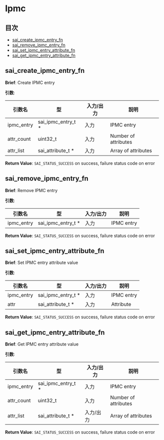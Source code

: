 # Ipmc
## 目次

- [sai_create_ipmc_entry_fn](#sai_create_ipmc_entry_fn)
- [sai_remove_ipmc_entry_fn](#sai_remove_ipmc_entry_fn)
- [sai_set_ipmc_entry_attribute_fn](#sai_set_ipmc_entry_attribute_fn)
- [sai_get_ipmc_entry_attribute_fn](#sai_get_ipmc_entry_attribute_fn)



## sai_create_ipmc_entry_fn
**Brief**: Create IPMC entry

**引数**:

| 引数名 | 型 | 入力/出力 | 説明 |
|--------|----------|-----------|------|
| ipmc_entry | sai_ipmc_entry_t * | 入力 | IPMC entry |
| attr_count | uint32_t | 入力 | Number of attributes |
| attr_list | sai_attribute_t * | 入力 | Array of attributes |

**Return Value**: `SAI_STATUS_SUCCESS` on success, failure status code on error


## sai_remove_ipmc_entry_fn
**Brief**: Remove IPMC entry

**引数**:

| 引数名 | 型 | 入力/出力 | 説明 |
|--------|----------|-----------|------|
| ipmc_entry | sai_ipmc_entry_t * | 入力 | IPMC entry |

**Return Value**: `SAI_STATUS_SUCCESS` on success, failure status code on error


## sai_set_ipmc_entry_attribute_fn
**Brief**: Set IPMC entry attribute value

**引数**:

| 引数名 | 型 | 入力/出力 | 説明 |
|--------|----------|-----------|------|
| ipmc_entry | sai_ipmc_entry_t * | 入力 | IPMC entry |
| attr | sai_attribute_t * | 入力 | Attribute |

**Return Value**: `SAI_STATUS_SUCCESS` on success, failure status code on error


## sai_get_ipmc_entry_attribute_fn
**Brief**: Get IPMC entry attribute value

**引数**:

| 引数名 | 型 | 入力/出力 | 説明 |
|--------|----------|-----------|------|
| ipmc_entry | sai_ipmc_entry_t * | 入力 | IPMC entry |
| attr_count | uint32_t | 入力 | Number of attributes |
| attr_list | sai_attribute_t * | 入力/出力 | Array of attributes |

**Return Value**: `SAI_STATUS_SUCCESS` on success, failure status code on error


